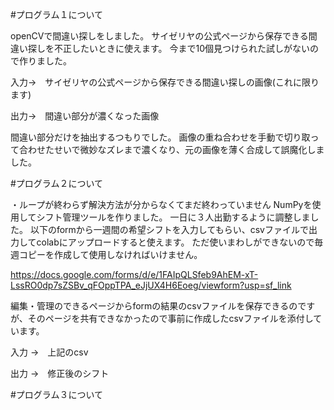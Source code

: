 #プログラム１について

openCVで間違い探しをしました。
サイゼリヤの公式ページから保存できる間違い探しを不正したいときに使えます。
今まで10個見つけられた試しがないので作りました。

入力->　サイゼリヤの公式ページから保存できる間違い探しの画像(これに限ります)

出力->　間違い部分が濃くなった画像

間違い部分だけを抽出するつもりでした。
画像の重ね合わせを手動で切り取って合わせたせいで微妙なズレまで濃くなり、元の画像を薄く合成して誤魔化しました。



#プログラム２について

・ループが終わらず解決方法が分からなくてまだ終わっていません
NumPyを使用してシフト管理ツールを作りました。
一日に３人出勤するように調整しました。
以下のformから一週間の希望シフトを入力してもらい、csvファイルで出力してcolabにアップロードすると使えます。
ただ使いまわしができないので毎週コピーを作成して使用しなければいけません。

https://docs.google.com/forms/d/e/1FAIpQLSfeb9AhEM-xT-LssRO0dp7sZSBv_qFOppTPA_eJjUX4H6Eoeg/viewform?usp=sf_link

編集・管理のできるページからformの結果のcsvファイルを保存できるのですが、そのページを共有できなかったので事前に作成したcsvファイルを添付しています。

入力 ->　上記のcsv

出力 ->　修正後のシフト



#プログラム３について

